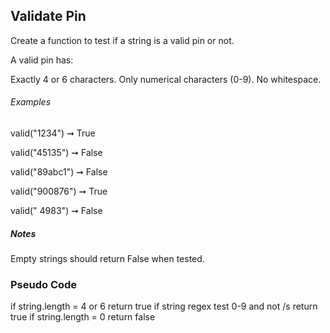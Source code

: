 ## Validate Pin

Create a function to test if a string is a valid pin or not.

A valid pin has:

Exactly 4 or 6 characters.
Only numerical characters (0-9).
No whitespace.

###### Examples
  valid("1234") ➞ True

  valid("45135") ➞ False

  valid("89abc1") ➞ False

  valid("900876") ➞ True

  valid(" 4983") ➞ False
##### Notes
Empty strings should return False when tested.

### Pseudo Code

  if string.length = 4 or 6 return true
  if string regex test 0-9 and not /s return true 
  if string.length = 0 return false